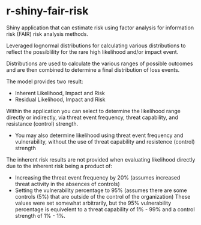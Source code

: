 # r-shiny-fair-risk
Shiny application that can estimate risk using factor analysis for information risk (FAIR) risk analysis methods.

Leveraged lognormal distributions for calculating various distributions to reflect the possiblility for the rare high likelihood and/or impact event.

Distributions are used to calculate the various ranges of possible outcomes and are then combined to determine a final distribution of loss events.

The model provides two result:
  - Inherent Likelihood, Impact and Risk
  - Residual Likelihood, Impact and Risk


Within the application you can select to determine the likelihood range directly or indirectly, via threat event frequency, threat capability, and resistance (control) strength.
  - You may also determine likelihood using threat event frequency and vulnerability, without the use of threat capability and resistence (control) strength

The inherent risk results are not provided when evaluating likelihood directly due to the inherent risk being a product of:
  - Increasing the threat event frequency by 20% (assumes increased threat activity in the absences of controls)
  - Setting the vulnerability percentage to 95% (assumes there are some controls (5%) that are outside of the control of the organization)
These values were set somewhat arbitrarily, but the 95% vulnerability percentage is equivelent to a threat capability of 1% - 99% and a control strength of 1% - 1%.

